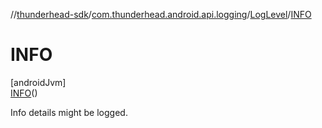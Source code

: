 //[thunderhead-sdk](../../../../index.md)/[com.thunderhead.android.api.logging](../../index.md)/[LogLevel](../index.md)/[INFO](index.md)

# INFO

[androidJvm]\
[INFO](index.md)()

Info details might be logged.
